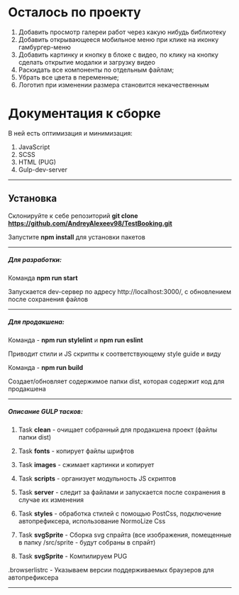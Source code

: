 # Осталось по проекту

1. Добавить просмотр галереи работ через какую нибудь библиотеку
2. Добавить открывающееся мобильное меню при клике на иконку гамбургер-меню
3. Добавить картинку и кнопку в блоке с видео, по клику на кнопку сделать открытие модалки и загрузку видео
4. Раскидать все компоненты по отдельным файлам;
5. Убрать все цвета в переменные;
6. Логотип при изменении размера становится некачественным



# Документация к сборке

В ней есть оптимизация и минимизация:

1. JavaScript
2. SCSS
3. HTML (PUG)
4. Gulp-dev-server


----

## Установка

Склонируйте к себе репозиторий **git clone https://github.com/AndreyAlexeev98/TestBooking.git**

Запустите  **npm install** для установки пакетов

---

##### Для разработки:

Команда **npm run start**

Запускается dev-сервер по адресу http://localhost:3000/, с обновлением после сохранения файлов

---

##### Для продакшена:

Команда - **npm run stylelint** и **npm run eslint**

Приводит стили и JS скрипты к соответствующему style guide и виду

Команда - **npm run build**

Создает/обновляет содержимое папки dist, которая содержит код для продакшена

---

##### Описание GULP тасков:

1. Task **clean** - очищает собранный для продакшена проект (файлы папки dist)

2. Task **fonts** - копирует файлы шрифтов

3. Task **images** - сжимает картинки и копирует

4. Task **scripts** - организует модульность JS скриптов

5. Task **server** - следит за файлами и запускается после сохранения в случае их изменения

6. Task **styles** - обработка стилей с помощью PostCss, подключение автопрефиксера, использование NormoLize Css

7. Task **svgSprite** - Сборка svg спрайта (все изображения, помещенные в папку /src/sprite - будут собраны в спрайт)

8. Task **svgSprite** - Компилируем PUG

.browserlistrc - Указываем версии поддерживаемых браузеров для автопрефиксера

---